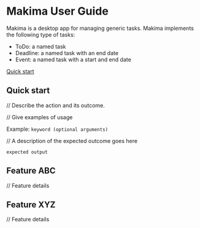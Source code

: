 # Makima User Guide

Makima is a desktop app for managing generic tasks. Makima implements the following type of tasks:

- ToDo: a named task
- Deadline: a named task with an end date
- Event: a named task with a start and end date

[Quick start](#quick-start)


## Quick start



// Describe the action and its outcome.

// Give examples of usage

Example: `keyword (optional arguments)`

// A description of the expected outcome goes here

```
expected output
```

## Feature ABC

// Feature details


## Feature XYZ

// Feature details